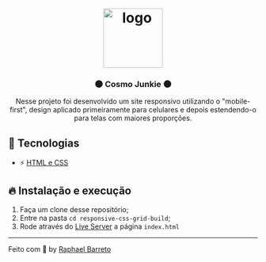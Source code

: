 <h1 align="center">
  <img alt="logo" src="https://i.imgur.com/iwXc02b.png" width="120px" />
</h1>

<h3 align="center">
🌑 Cosmo Junkie 🌑
</h3>

<p align="center">Nesse projeto foi desenvolvido um site responsivo utilizando o "mobile-first", design aplicado primeiramente para celulares e depois estendendo-o para telas com maiores proporções.</p>

## 🚀 Tecnologias

- ⚡ [HTML e CSS](https://www.w3schools.com/css/css_website_layout.asp)

## 🔥 Instalação e execução

1. Faça um clone desse repositório;
2. Entre na pasta `cd responsive-css-grid-build`;
3. Rode através do [Live Server](https://marketplace.visualstudio.com/items?itemName=ritwickdey.LiveServer) a página `index.html`

---

Feito com 💖 by [Raphael Barreto](https://raphabarreto.com.br/)
